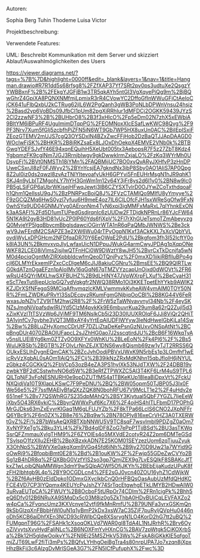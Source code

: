 Autoren:

Sophia Berg
Tuhin Thodeme
Luisa Victor

Projektbeschreibung:



Verwendete Features:






UML: Beschreibt Kommunikation mit dem Server und skizziert Ablauf/Auswahlmöglichkeiten des Users

https://viewer.diagrams.net/?tags=%7B%7D&highlight=0000ff&edit=_blank&layers=1&nav=1&title=Hangman.drawio#R7R1dd5s68rfsg8%2FZfXAP37Yf7SRt2pv0ps3udtuXe2QsgzYYWBBxnF%2B%2FEkgYJGFjB1w3TR5qkAYh5ntGI3VgXqyePiQg9m%2BjBQwGhrZ4GpiXA8PQNXNMfmjLpmixR3rR4CVowYC2DffoGfInWWuGFjCtAeIoCjCK641uFIbQxbU2kCTRug62jIL6W2PgQanh3gWB3PoNLbDPWnVnsu24hsjz%2Basd2yp6VoBDs09JfbCI1pUm82pgXiRRhIur1dMFDCj2OGKK59439JYzS2CI2zzwNF3%2B%2BUHbrO8%2B3f3xHIcO%2Fp5eDm02N7zhX5xEWbiA9BltYM6iBPuRF4UguImimDTqpPG%2FEOMNoxXIcESafLwKWC98Qvg%2F9PF3Nrv7Xum5fGIj5zcbfhPiZFN5iN6WT9Gb7WP5HX8uxUn0AC%2BiIEpISxiFZEozGTEMV2mUJS7cgQ3OYSDxIN4BZxZwcFFjHob2DzBaQTJJApDAAGD0WOclwFjSK%2BHKR%2B8iRKZsaEx8LJOxDhOekpX4EMVE2VNb0k%2BTBGwqYDEFSJvfY46E94xqnEQuihH5XeUbt005tx3AebopsR7F5z27ZbT8Kdz4YgbqmzFK9cgINm7JGJ3RrnjbIwgy9gkDwwkIrmZxjaLO%2FzKq3WYrMh0UDsypFj%2BVt0NMSTh18iYMn%2FAQBMijUC7BO0xyQvARyJXHfvP3zHnDPUweCSxrJl8zF0FJWyy2%2BYnYcsjEA7gkndNx3ibP8Sby0AO1AIiS7AP0Qpg8Z2uI0iz0ds2qwzl8zvAzTNIYItevoafyUkH6GPYvi5FnEUHrMsgN1hJR9qhK1SKJ4n9yLblTZMgohLY7hYH3GnWm1m12v64Y3jFr8ys2d6I1y0%2BN8w9lc0PB5gLSiFGP6aUbrWKisejHFwqJewtj3lB6CZYSXTvlrD0OJYwZCoTxthdqoaFh1Qhm1QeIlssU9qJ%2BzPNRPxcBoiQ8J%2FVzCTAMIQo9MIfU8yYmyye%2F9zGCQZMq6HwS0yzl7yfuu6H9meE4oz7IL6CILOfcFJH1sxWReSgOfw9FxN0whSYq9UD04GNMJYvg0AEronNm4TyN6xpi3igMMFxMaRxL7qIYhnkExONk3aASAFI%2Fd5D1umTUPedGsdjrqnIc6zUUDw2FTDjdkNPRnLr86YJcFW645N1KA9l2gyB3HD81vUcZP0lP60Yds6fjXpV%2FI7rXhGUeTsmoTZmAbeyvzgQ0MvjeYP5lgqBbvcmBbglsdawciOGirrWTA1nR6qPaQMbJWNWS%2Be3ckwV9JwFErdM2CSAPZE3e2XW6Wu04rTPyOgpN1Kxf3ACkKXL7sXcVQbYVLovdjWyLxDPGHcm2NFDfqaDR70Y6EeOWqE2PdU%2Bkgfom3fh3I52IcftY0ok8IA3UN%2BkmvxvpJIyLwfaxUicN1DPpuJWukG4armCwyJPDAg1pXqpONeWKF82LCE08iVIms2jsjlwQTFnHCi0W9DWztY8wJH5%2BvrCxTkDcnjfa5wNM0d4pciqOgntMrZlRXpbbldcwfmQeoDTQnjPyz%2F0mxXD1iikiRBflIuBPo4gcjl6DLMYrEkxemIPZxcCcDlgeM6cJIJ8akiuCGNru%2BmsEE%2BQ9QIRTLwG0kdATznOgaEFzn1pAIoIMv16qGqN67qTMZVYzcapUnOjxd0dWOVt%2FR6wRsU45QYrlMXLhwSXFBUHZ%2B9dLHlNY47JVqWXrpFLXuf%2BeCyaH31eScT7exTut8jepUclpGQ7vdVqkgfr2NWQ38RMo1Oi3KKETpetEhYYkb9AWIK2KZJDrXSfNFegqS9MCiqAfhvmqzlcKMLVwmmvkKvheAW4vmAlM0TOY50NR%2FmLZWDKuPRvYl3SsDEcpyzRKumFgmGNjbjqOoCBI%2B8KG44V6FeRwxasJpNZlyTZV9lTM2hwj2R8%2F%2FrW5zTaWNvavvnyI34Nb%2F4eySKNZsJmgNiVpafsdwIRUYd5ClzM4pvkKk9E6mbuvrKua29um8a62rQ2ZujI5d3xZjxKVzITtTSVzWp6JVjMF9TM6NslkCb5i23D30IUUXROlqF6JJi8ViQr2QHjT3A1vjnfCv7gybhe3VQT3M8xAY4yYrtEqAIUDFIWYyw3leNdHweIGbKjLa14Sw%2Bw%2B8LuZHyXomcCDrUtF7DZLjZtaDeKePsnGzNUxvONSpAtNt%2BCpBngDUr4070ZBAOIUFapcL2sJZhHG0ao7J2sscqtirdJU%2BcB6F16WkqTyAv5nsILUEl8Yg6km0ZTZy0O9XFYx0WhKU%2BLeEoN%2Fk4Pl6%2F%2Bs5WulJKBSb%2BGTB%2FOlvLrNnZEJX1DNS6wv8Qjsmb69zw1yTJT2RRSS6QOUkxESLlhDygnEQmCAK%2BZcJvhOodjPBVxUWxK9N5rbEs1p3LOmfhf1wEicRvVzXgbAL0sAOm1IAiQ%2FCij%2B39ikNzZRxMdKNhn15qbJflolH6jNYULzGbkz4CGCKkQ%2FbVCp53ozB4eZA3PS1hyIXk53NJdTXW%2F24DBB19vzwbkYBF2dCSstwhvNO6d5W%2B3eRfZTPWXZC5AI3T4KF6LrM4uS9TPL6QlLTqNjF3vFoNESNURH0e9opDZUTfMS4a1TBKeKUp18leaBiDpxVt%2FckUNXQidjVa10T9XlapLKSwC7F9PeDNU%2BQ%2BW05opm50TJBP05J3Ix0FWe56e5%2F7ssfMAEIyBfaQXzZQK8N0bohRFU67V9McLT1e2%2F4uHdv2e651neF%2Bv77QSWhRG7S235dpMAhQ%2BSY3Kiytual5QbF7YGZL7IjeEeWjXbv5O43RX6vkiC%2BbyrQWWxPuf6Kc7X6%2F4ojHS4hITLFbmD17POPhGMrGJDks63mZxEvyrKIGaq1M6gLFUJYZb%2F8kTPa66LcIS6CNO2JXpNFFrQ6YBc9%2F6n0ZX%2B8e76%2Bq9w%2BN78OPly816xeCrVHZ3A0TXERWtGvZ%2Fi%2B7bWsAeQXRBTXbNNWU5V9TC8sqF7wsvlmbI9PDZgZ0aOm7XvNYPXeTg%2Bku3YLl4%2Fk7Bd4glDF8ZoG7ePpP1TjjBSd%2BU3asTKWqSsrQFZmmauXylgTHM9%2F6ZYOlEs4o5MXVdE2cotyR24Z2pm6DMTeGSdTSvlspO1fzXlIu2EHB%2BpXBzxkADN7E25KOM01SEYzezUom6zqTiuuZyukX3OhNpS%2BWVXe0akgXqm9VGq45fd6iNh%2B9jy270D9Uw21a7WYid9GoOwRj9%2BfopbiBmt0E28%2Bd%2B1ouKW%2F%2Fwjp55GDeZwCVYo2BSg1zB4hDR8q%2FQXBbG0VzfYIS2so3gp7QmjZEX9g7LvESQIkF8SBAKcJfTkxZ1wLoibQNaMMWgn3dmY9wSQlpAOWf5OfjJKYh%2BEbEijaKudzUPuK8fzFH2Ibhtgb9L4p%2BY9OCGDLcn4%2FE2sGJ0ycn40ZOU16yhZ1CdWjkW%2BZf6AyHB0zEIdDpko1ODmxGXyclkbCnQ0rHFBQsOasAubUzMfdQHdKCFCE4VD7CP3IYQpmx4KEUYcPyJshZY74SrTqcEtgwhgETkLlMYB2HDwAIW03uRvaEUTpCA%2FWUY%2B8OcboF5tURpOr74CDIm%2FRn1cigPk%2Bhh5eQ6Dfv012B6NRuXA9SMqDx5c03M8iz0g5ZkThbA0HDvBUiCqLEVFAXZo2w4pCa%2FvqncUmz3KXVcnye12vtfj9fkMnRmfU%2B79UNFa3vrxGSKmQn9kSbGlzqXnFBbbHWl0uN1q1yBmP2kDx3xsW7aC35ZjF7puRyljQVpHu0446noDh5KCB6aiDhfXEn3NCD93cRWlbCQe8XSsrygN1LO4KorD2hG7tt2uBQ%2FUMgpnT96G%2FSAHk1cXsoqOKLVd7WAR0gI8TdA4L1NtJRrhR%2Brv6OyoZiVvytsXvvHydFaljNLc%2B6NOXFmYvHXnCG%2BAV7zpWtgk5CiKOXrbSa%2Bk12H5gldwOoikvY%2FN9Ej25MSZHkV53Ws%2FskA8iGKkKIE5qfgoTmjZJT69LwF2fiTi3mPs%2BQfvLYHhgOeiBgTra4s80nrpUPA7Jo7xzqn8jXpxHhzBkFjj3c6AIzgDvMrlSGeA3G7%2FN5ICfPufuphX%2Fwc%3D
